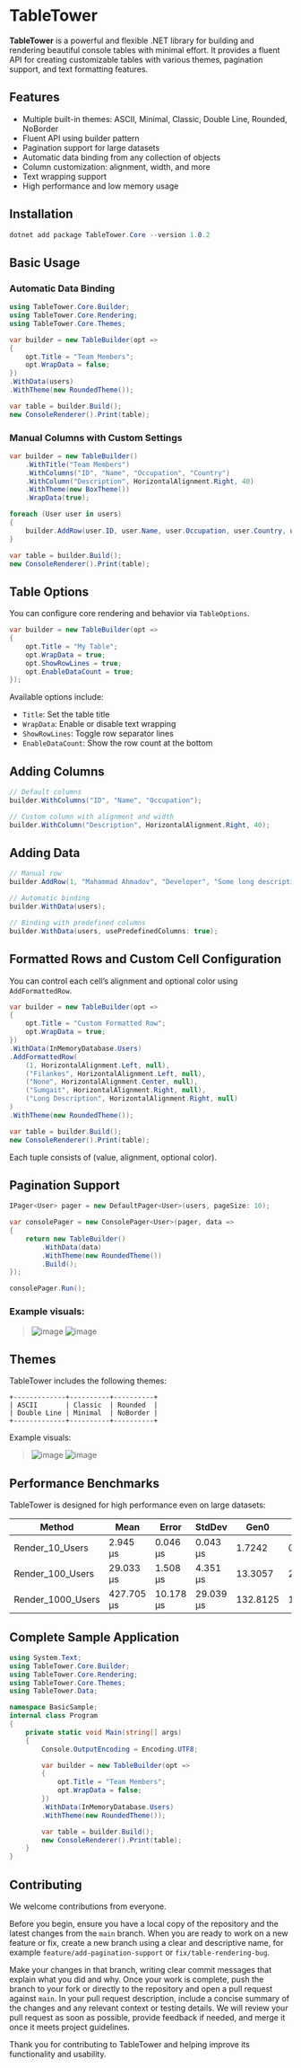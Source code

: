 # TableTower

**TableTower** is a powerful and flexible .NET library for building and rendering beautiful console tables with minimal effort. It provides a fluent API for creating customizable tables with various themes, pagination support, and text formatting features.

## Features

- Multiple built-in themes: ASCII, Minimal, Classic, Double Line, Rounded, NoBorder
- Fluent API using builder pattern
- Pagination support for large datasets
- Automatic data binding from any collection of objects
- Column customization: alignment, width, and more
- Text wrapping support
- High performance and low memory usage

## Installation

```csharp
dotnet add package TableTower.Core --version 1.0.2
```

## Basic Usage

### Automatic Data Binding

```csharp
using TableTower.Core.Builder;
using TableTower.Core.Rendering;
using TableTower.Core.Themes;

var builder = new TableBuilder(opt =>
{
    opt.Title = "Team Members";
    opt.WrapData = false;
})
.WithData(users)
.WithTheme(new RoundedTheme());

var table = builder.Build();
new ConsoleRenderer().Print(table);
```

### Manual Columns with Custom Settings

```csharp
var builder = new TableBuilder()
    .WithTitle("Team Members")
    .WithColumns("ID", "Name", "Occupation", "Country")
    .WithColumn("Description", HorizontalAlignment.Right, 40)
    .WithTheme(new BoxTheme())
    .WrapData(true);

foreach (User user in users)
{
    builder.AddRow(user.ID, user.Name, user.Occupation, user.Country, user.Description);
}

var table = builder.Build();
new ConsoleRenderer().Print(table);
```

## Table Options

You can configure core rendering and behavior via `TableOptions`.

```csharp
var builder = new TableBuilder(opt =>
{
    opt.Title = "My Table";
    opt.WrapData = true;
    opt.ShowRowLines = true;
    opt.EnableDataCount = true;
});
```

Available options include:

- `Title`: Set the table title
- `WrapData`: Enable or disable text wrapping
- `ShowRowLines`: Toggle row separator lines
- `EnableDataCount`: Show the row count at the bottom

## Adding Columns

```csharp
// Default columns
builder.WithColumns("ID", "Name", "Occupation");

// Custom column with alignment and width
builder.WithColumn("Description", HorizontalAlignment.Right, 40);
```

## Adding Data

```csharp
// Manual row
builder.AddRow(1, "Mahammad Ahmadov", "Developer", "Some long description here...");

// Automatic binding
builder.WithData(users);

// Binding with predefined columns
builder.WithData(users, usePredefinedColumns: true);
```

## Formatted Rows and Custom Cell Configuration

You can control each cell’s alignment and optional color using `AddFormattedRow`.

```csharp
var builder = new TableBuilder(opt =>
{
    opt.Title = "Custom Formatted Row";
    opt.WrapData = true;
})
.WithData(InMemoryDatabase.Users)
.AddFormattedRow(
    (1, HorizontalAlignment.Left, null),
    ("Filankes", HorizontalAlignment.Left, null),
    ("None", HorizontalAlignment.Center, null),
    ("Sumgait", HorizontalAlignment.Right, null),
    ("Long Description", HorizontalAlignment.Right, null)
)
.WithTheme(new RoundedTheme());

var table = builder.Build();
new ConsoleRenderer().Print(table);
```

Each tuple consists of (value, alignment, optional color).

## Pagination Support

```csharp
IPager<User> pager = new DefaultPager<User>(users, pageSize: 10);

var consolePager = new ConsolePager<User>(pager, data =>
{
    return new TableBuilder()
        .WithData(data)
        .WithTheme(new RoundedTheme())
        .Build();
});

consolePager.Run();
```

### Example visuals:

> ![image](https://github.com/user-attachments/assets/89f5f1c0-bed1-4ee5-b444-7f6eba2bea84)
> ![image](https://github.com/user-attachments/assets/49ab4915-70d8-4c9a-884a-330610758fe0)

## Themes

TableTower includes the following themes:

```
+-------------+----------+----------+
| ASCII       | Classic  | Rounded  |
| Double Line | Minimal  | NoBorder |
+-------------+----------+----------+
```

Example visuals:


> ![image](https://github.com/user-attachments/assets/d0092feb-171b-403e-8753-fd4e7d7dfce5)
> ![image](https://github.com/user-attachments/assets/24cd99b0-0ba2-40c0-99f5-4f700ab3e0ea)

## Performance Benchmarks

TableTower is designed for high performance even on large datasets:

| Method            | Mean       | Error     | StdDev    | Gen0     | Gen1     | Gen2    | Allocated |
| ----------------- | ---------- | --------- | --------- | -------- | -------- | ------- | --------- |
| Render_10_Users   | 2.945 µs   | 0.046 µs  | 0.043 µs  | 1.7242   | 0.0610   | -       | 10.58 KB  |
| Render_100_Users  | 29.033 µs  | 1.508 µs  | 4.351 µs  | 13.3057  | 2.1973   | -       | 81.77 KB  |
| Render_1000_Users | 427.705 µs | 10.178 µs | 29.039 µs | 132.8125 | 132.3242 | 66.4063 | 817.29 KB |

## Complete Sample Application

```csharp
using System.Text;
using TableTower.Core.Builder;
using TableTower.Core.Rendering;
using TableTower.Core.Themes;
using TableTower.Data;

namespace BasicSample;
internal class Program
{
    private static void Main(string[] args)
    {
        Console.OutputEncoding = Encoding.UTF8;

        var builder = new TableBuilder(opt =>
        {
            opt.Title = "Team Members";
            opt.WrapData = false;
        })
        .WithData(InMemoryDatabase.Users)
        .WithTheme(new RoundedTheme());

        var table = builder.Build();
        new ConsoleRenderer().Print(table);
    }
}
```

## Contributing

We welcome contributions from everyone.

Before you begin, ensure you have a local copy of the repository and the latest changes from the `main` branch. When you are ready to work on a new feature or fix, create a new branch using a clear and descriptive name, for example `feature/add-pagination-support` or `fix/table-rendering-bug`.

Make your changes in that branch, writing clear commit messages that explain what you did and why. Once your work is complete, push the branch to your fork or directly to the repository and open a pull request against `main`. In your pull request description, include a concise summary of the changes and any relevant context or testing details. We will review your pull request as soon as possible, provide feedback if needed, and merge it once it meets project guidelines.

Thank you for contributing to TableTower and helping improve its functionality and usability.
